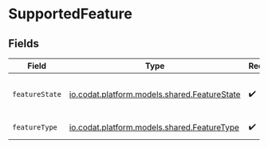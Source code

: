 # SupportedFeature


## Fields

| Field                                                                               | Type                                                                                | Required                                                                            | Description                                                                         | Example                                                                             |
| ----------------------------------------------------------------------------------- | ----------------------------------------------------------------------------------- | ----------------------------------------------------------------------------------- | ----------------------------------------------------------------------------------- | ----------------------------------------------------------------------------------- |
| `featureState`                                                                      | [io.codat.platform.models.shared.FeatureState](../../models/shared/FeatureState.md) | :heavy_check_mark:                                                                  | The current release state of the feature.                                           | Release                                                                             |
| `featureType`                                                                       | [io.codat.platform.models.shared.FeatureType](../../models/shared/FeatureType.md)   | :heavy_check_mark:                                                                  | The type of feature.                                                                | Get                                                                                 |